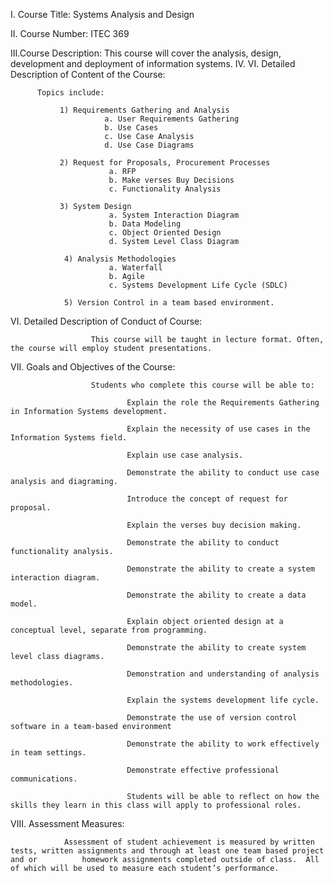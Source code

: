 
I. Course Title: Systems Analysis and Design

II. Course Number: ITEC 369

III.Course Description: This course will cover the analysis, design, development and deployment of information systems.
IV. 
VI. Detailed Description of Content of the Course:

          Topics include:

               1) Requirements Gathering and Analysis
                         a. User Requirements Gathering
                         b. Use Cases
                         c. Use Case Analysis
                         d. Use Case Diagrams
                                        
               2) Request for Proposals, Procurement Processes
                          a. RFP
                          b. Make verses Buy Decisions
                          c. Functionality Analysis
                                   
               3) System Design
                          a. System Interaction Diagram
                          b. Data Modeling
                          c. Object Oriented Design
                          d. System Level Class Diagram
                
                4) Analysis Methodologies
                          a. Waterfall
                          b. Agile
                          c. Systems Development Life Cycle (SDLC)
                
                5) Version Control in a team based environment.
                  
 VI. Detailed Description of Conduct of Course:
     
                      This course will be taught in lecture format. Often, the course will employ student presentations.
                      
 VII. Goals and Objectives of the Course:
                      
                      Students who complete this course will be able to:
                              
                              Explain the role the Requirements Gathering in Information Systems development.
                              
                              Explain the necessity of use cases in the Information Systems field.
                              
                              Explain use case analysis.
                              
                              Demonstrate the ability to conduct use case analysis and diagraming.
                              
                              Introduce the concept of request for proposal.
                              
                              Explain the verses buy decision making.
                              
                              Demonstrate the ability to conduct functionality analysis.
                              
                              Demonstrate the ability to create a system interaction diagram.
                              
                              Demonstrate the ability to create a data model.
                              
                              Explain object oriented design at a conceptual level, separate from programming.
                              
                              Demonstrate the ability to create system level class diagrams.
                              
                              Demonstration and understanding of analysis methodologies.
                              
                              Explain the systems development life cycle.
                              
                              Demonstrate the use of version control software in a team-based environment
                              
                              Demonstrate the ability to work effectively in team settings.
                              
                              Demonstrate effective professional communications.
                              
                              Students will be able to reflect on how the skills they learn in this class will apply to professional roles.
                              
 VIII. Assessment Measures:

                Assessment of student achievement is measured by written tests, written assignments and through at least one team based project and or          homework assignments completed outside of class.  All of which will be used to measure each student’s performance.
